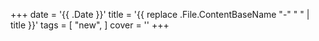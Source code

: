 +++
date = '{{ .Date }}'
title = '{{ replace .File.ContentBaseName "-" " " | title }}'
tags = [ "new", ]
cover = ''
+++
